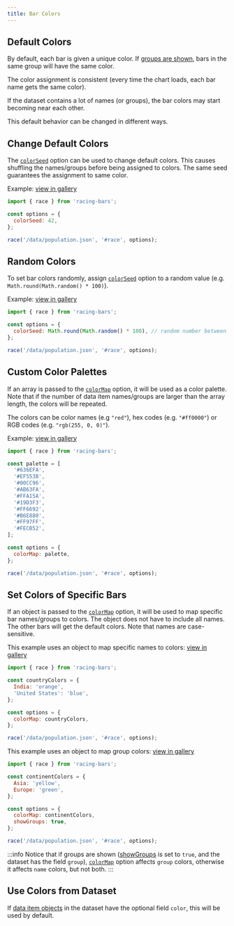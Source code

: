 ```yaml
---
title: Bar Colors
---
```


## Default Colors

By default, each bar is given a unique color.
If [groups are shown](../documentation/options.md#showgroups), bars in the same group will have the same color.

The color assignment is consistent (every time the chart loads, each bar name gets the same color).

If the dataset contains a lot of names (or groups), the bar colors may start becoming near each other.

This default behavior can be changed in different ways.

## Change Default Colors

The [`colorSeed`](../documentation/options.md#colorseed) option can be used to change default colors.
This causes shuffling the names/groups before being assigned to colors.
The same seed guarantees the assignment to same color.

Example: [view in gallery](../gallery/color-seed.md)

```js
import { race } from 'racing-bars';

const options = {
  colorSeed: 42,
};

race('/data/population.json', '#race', options);
```

## Random Colors

To set bar colors randomly, assign [`colorSeed`](../documentation/options.md#colorseed) option to a random value (e.g. `Math.round(Math.random() * 100)`).

Example: [view in gallery](../gallery/color-seed-random.md)

```js
import { race } from 'racing-bars';

const options = {
  colorSeed: Math.round(Math.random() * 100), // random number between 0-100
};

race('/data/population.json', '#race', options);
```

## Custom Color Palettes

If an array is passed to the [`colorMap`](../documentation/options.md#colormap) option, it will be used as a color palette.
Note that if the number of data item names/groups are larger than the array length, the colors will be repeated.

The colors can be color names (e.g `"red"`), hex codes (e.g. `"#ff0000"`) or RGB codes (e.g. `"rgb(255, 0, 0)"`).

Example: [view in gallery](../gallery/color-palette.md)

```js
import { race } from 'racing-bars';

const palette = [
  '#636EFA',
  '#EF553B',
  '#00CC96',
  '#AB63FA',
  '#FFA15A',
  '#19D3F3',
  '#FF6692',
  '#B6E880',
  '#FF97FF',
  '#FECB52',
];

const options = {
  colorMap: palette,
};

race('/data/population.json', '#race', options);
```

## Set Colors of Specific Bars

If an object is passed to the [`colorMap`](../documentation/options.md#colormap) option, it will be used to map specific bar names/groups to colors.
The object does not have to include all names. The other bars will get the default colors.
Note that names are case-sensitive.

This example uses an object to map specific names to colors: [view in gallery](../gallery/color-map.md)

```js
import { race } from 'racing-bars';

const countryColors = {
  India: 'orange',
  'United States': 'blue',
};

const options = {
  colorMap: countryColors,
};

race('/data/population.json', '#race', options);
```

This example uses an object to map group colors: [view in gallery](../gallery/color-map-groups)

```js
import { race } from 'racing-bars';

const continentColors = {
  Asia: 'yellow',
  Europe: 'green',
};

const options = {
  colorMap: continentColors,
  showGroups: true,
};

race('/data/population.json', '#race', options);
```

:::info
Notice that if groups are shown ([showGroups](../documentation/options.md#showgroups) is set to `true`, and the dataset has the field `group`),
[`colorMap`](../documentation/options.md#colormap) option affects `group` colors, otherwise it affects `name` colors, but not both.
:::

## Use Colors from Dataset

If [data item objects](..//documentation/data.md#long-data) in the dataset have the optional field `color`, this will be used by default.
